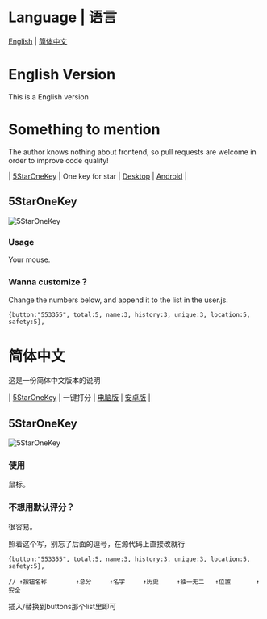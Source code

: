 # Language | 语言

[English](#english-version) | [简体中文](#简体中文) 

# English Version

This is a English version

# Something to mention 

The author knows nothing about frontend, so pull requests are welcome in order to improve code quality!

| [5StarOneKey](#5staronekey)             | One key for star       | [Desktop](https://github.com/Shinku1014/MakeOPRGreatAgain/raw/master/5StarOneKey.user.js) \| [Android](https://github.com/Shinku1014/MakeOPRGreatAgain/raw/master/5StarOneKeyForAndroid.user.js) |




## 5StarOneKey

![5StarOneKey](https://github.com/jqqqqqqqqqq/MakeOPRGreatAgain/raw/master/resources/5StarOneKey.png)



### Usage

Your mouse.

### Wanna customize？

Change the numbers below, and append it to the list in the user.js.

```
{button:"553355", total:5, name:3, history:3, unique:3, location:5, safety:5},
```

# 简体中文

这是一份简体中文版本的说明


| [5StarOneKey](#5staronekey-1)             | 一键打分               | [电脑版](https://github.com/Shinku1014/MakeOPRGreatAgain/raw/master/5StarOneKey.user.js) \| [安卓版](https://github.com/Shinku1014/MakeOPRGreatAgain/raw/master/5StarOneKeyForAndroid.user.js) |

## 5StarOneKey

![5StarOneKey](https://github.com/jqqqqqqqqqq/MakeOPRGreatAgain/raw/master/resources/5StarOneKey.png)

### 使用

鼠标。

### 不想用默认评分？

很容易。

照着这个写，别忘了后面的逗号，在源代码上直接改就行

```
{button:"553355", total:5, name:3, history:3, unique:3, location:5, safety:5},

// ↑按钮名称        ↑总分     ↑名字     ↑历史     ↑独一无二   ↑位置       ↑安全
```
插入/替换到buttons那个list里即可


